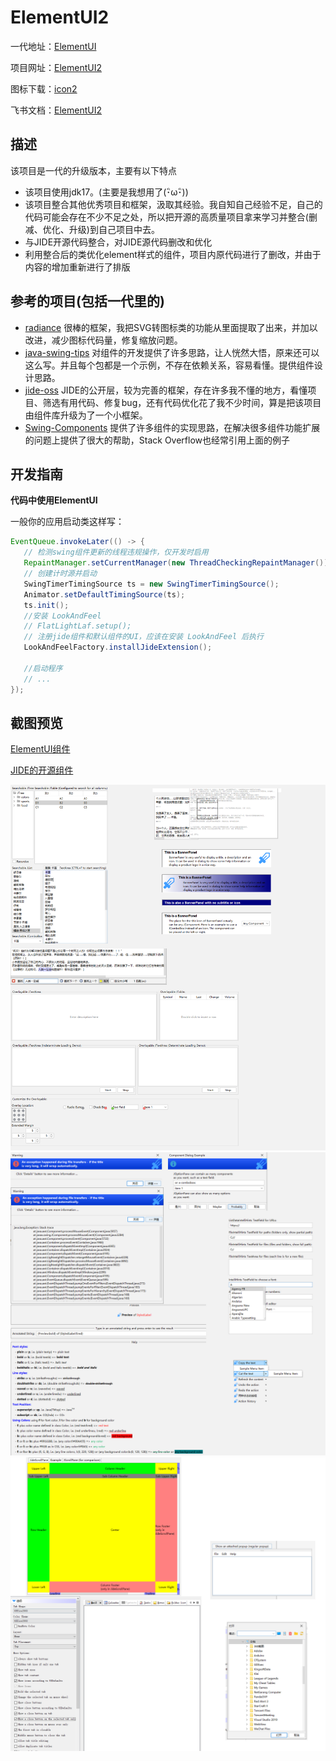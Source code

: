 # ElementUI2

一代地址：[ElementUI](https://github.com/gufengchangdao/ElementUI)

项目网址：[ElementUI2](https://github.com/gufengchangdao/ElementUI2)

图标下载：[icon2](https://n77a3mjegs.feishu.cn/file/boxcn6DBZiLZ0qFneZTEgHJ29mb)

飞书文档：[ElementUI2](https://n77a3mjegs.feishu.cn/docx/C7bYdinwZoS8QVx7FfXcyvBLnIc)

## 描述

该项目是一代的升级版本，主要有以下特点

- 该项目使用jdk17。(主要是我想用了(･ิω･ิ))
- 该项目整合其他优秀项目和框架，汲取其经验。我自知自己经验不足，自己的代码可能会存在不少不足之处，所以把开源的高质量项目拿来学习并整合(删减、优化、升级)到自己项目中去。
- 与JIDE开源代码整合，对JIDE源代码删改和优化
- 利用整合后的类优化element样式的组件，项目内原代码进行了删改，并由于内容的增加重新进行了排版

## 参考的项目(包括一代里的)

- [radiance](https://github.com/kirill-grouchnikov/radiance)
  很棒的框架，我把SVG转图标类的功能从里面提取了出来，并加以改进，减少图标代码量，修复缩放问题。
- [java-swing-tips](https://github.com/aterai/java-swing-tips.git)
  对组件的开发提供了许多思路，让人恍然大悟，原来还可以这么写。并且每个包都是一个示例，不存在依赖关系，容易看懂。提供组件设计思路。
- [jide-oss](https://github.com/jidesoft/jide-oss)
  JIDE的公开层，较为完善的框架，存在许多我不懂的地方，看懂项目、筛选有用代码、修复bug，还有代码优化花了我不少时间，算是把该项目由组件库升级为了一个小框架。
- [Swing-Components](http://www.java2s.com/Code/Java/Swing-Components/CatalogSwing-Components.htm)
  提供了许多组件的实现思路，在解决很多组件功能扩展的问题上提供了很大的帮助，Stack Overflow也经常引用上面的例子

## 开发指南
**代码中使用ElementUI**

一般你的应用启动类这样写：
```java
EventQueue.invokeLater(() -> {
   // 检测swing组件更新的线程违规操作，仅开发时启用
   RepaintManager.setCurrentManager(new ThreadCheckingRepaintManager());
   // 创建计时源并启动
   SwingTimerTimingSource ts = new SwingTimerTimingSource();
   Animator.setDefaultTimingSource(ts);
   ts.init();
   //安装 LookAndFeel
   // FlatLightLaf.setup();
   // 注册jide组件和默认组件的UI，应该在安装 LookAndFeel 后执行
   LookAndFeelFactory.installJideExtension();

   //启动程序
   // ...
});
```

## 截图预览

[ElementUI组件](https://riw8lxejdn.feishu.cn/docx/Yoszdo08qooCAJxOKlQcS4hJnTg#XYMydSEyAogeOixOAzqcTV1ened)

[JIDE的开源组件](https://n77a3mjegs.feishu.cn/docx/C7bYdinwZoS8QVx7FfXcyvBLnIc#L6MgdkQoQoa0qCxyLAPccGEPnDq)

![src\test\resources\img\1.png](src\test\resources\img\1.png)
![src\test\resources\img\1.png](src\test\resources\img\2.png)
![src\test\resources\img\1.png](src\test\resources\img\3.png)